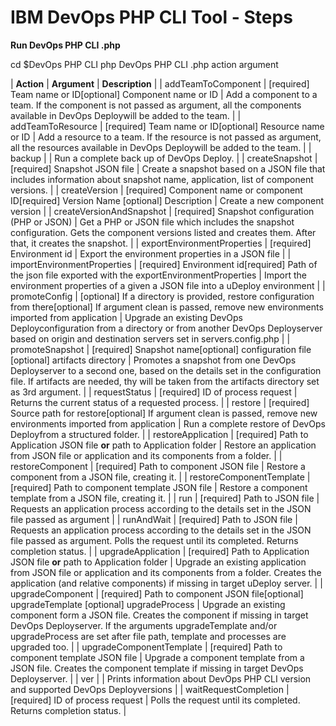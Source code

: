 
# IBM DevOps PHP CLI Tool - Steps

**Run DevOps PHP CLI .php**

cd $DevOps PHP CLI php DevOps PHP CLI .php action argument




| **Action** | **Argument** | **Description** |
| addTeamToComponent | [required] Team name or ID[optional] Component name or ID | Add a component to a team. If the component is not passed as argument, all the components available in DevOps Deploywill be added to the team. |
| addTeamToResource | [required] Team name or ID[optional] Resource name or ID | Add a resource to a team. If the resource is not passed as argument, all the resources available in DevOps Deploywill be added to the team. |
| backup |  | Run a complete back up of DevOps Deploy. |
| createSnapshot | [required] Snapshot JSON file | Create a snapshot based on a JSON file that includes information about snapshot name, application, list of component versions. |
| createVersion | [required] Component name or component ID[required] Version Name
[optional] Description | Create a new component version |
| createVersionAndSnapshot | [required] Snapshot configuration (PHP or JSON) | Get a PHP or JSON file which includes the snapshot configuration. Gets the component versions listed and creates them. After that, it creates the snapshot. |
| exportEnvironmentProperties | [required] Environment id | Export the environment properties in a JSON file |
| importEnvironmentProperties | [required] Environment id[required] Path of the json file exported with the exportEnvironmentProperties | Import the environment properties of a given a JSON file into a uDeploy environment |
| promoteConfig | [optional] If a directory is provided, restore configuration from there[optional] If argument clean is passed, remove new environments imported from application | Upgrade an existing DevOps Deployconfiguration from a directory or from another DevOps Deployserver based on origin and destination servers set in servers.config.php |
| promoteSnapshot | [required] Snapshot name[optional] configuration file
[optional] artifacts directory | Promotes a snapshot from one DevOps Deployserver to a second one, based on the details set in the configuration file. If artifacts are needed, thy will be taken from the artifacts directory set as 3rd argument. |
| requestStatus | [required] ID of process request | Returns the current status of a requested process. |
| restore | [required] Source path for restore[optional] If argument clean is passed, remove new environments imported from application | Run a complete restore of DevOps Deployfrom a structured folder. |
| restoreApplication | [required] Path to Application JSON file **or** path to Application folder | Restore an application from JSON file or application and its components from a folder. |
| restoreComponent | [required] Path to component JSON file | Restore a component from a JSON file, creating it. |
| restoreComponentTemplate | [required] Path to component template JSON file | Restore a component template from a JSON file, creating it. |
| run | [required] Path to JSON file | Requests an application process according to the details set in the JSON file passed as argument |
| runAndWait | [required] Path to JSON file | Requests an application process according to the details set in the JSON file passed as argument. Polls the request until its completed. Returns completion status. |
| upgradeApplication | [required] Path to Application JSON file **or** path to Application folder | Upgrade an existing application from JSON file or application and its components from a folder. Creates the application (and relative components) if missing in target uDeploy server. |
| upgradeComponent | [required] Path to component JSON file[optional] upgradeTemplate
[optional] upgradeProcess | Upgrade an existing component form a JSON file. Creates the component if missing in target DevOps Deployserver. If the arguments upgradeTemplate and/or upgradeProcess are set after file path, template and processes are upgraded too. |
| upgradeComponentTemplate | [required] Path to component template JSON file | Upgrade a component template from a JSON file. Creates the component template if missing in target DevOps Deployserver. |
| ver |  | Prints information about DevOps PHP CLI version and supported DevOps Deployversions |
| waitRequestCompletion | [required] ID of process request | Polls the request until its completed. Returns completion status. |

